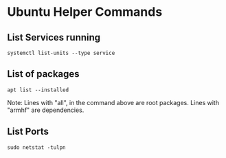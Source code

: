 # Ubuntu Helper Commands 

## List Services running

```
systemctl list-units --type service
```

## List of packages

```
apt list --installed
```

Note: Lines with "all", in the command above are root packages.  Lines with "armhf" are dependencies.


## List Ports

```
sudo netstat -tulpn 

```
